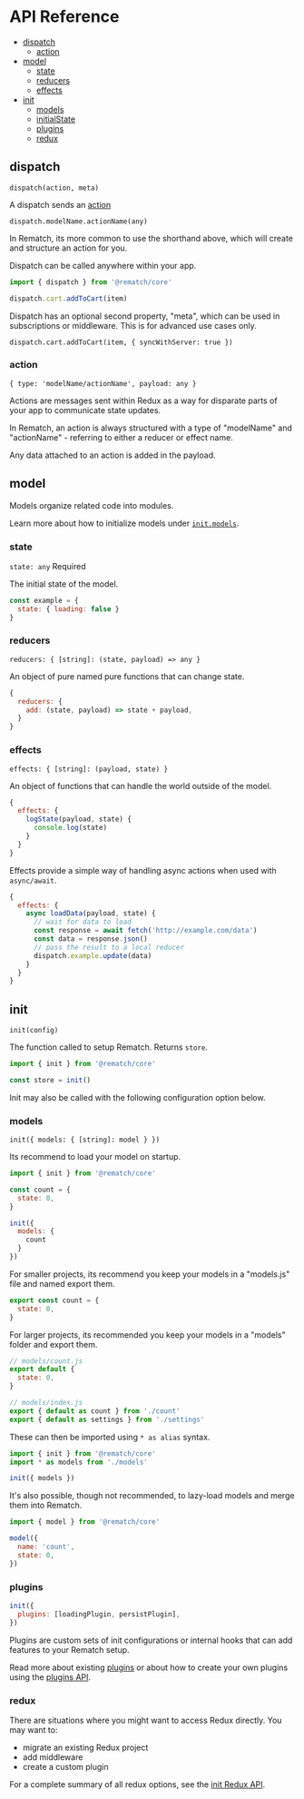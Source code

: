 # API Reference

- [dispatch](#dispatch)
  - [action](#action)
- [model](#model)
  - [state](#state)
  - [reducers](#reducers)
  - [effects](#effects)
- [init](#init)
  - [models](#models)
  - [initialState](#initialState)
  - [plugins](#plugins)
  - [redux](#redux)


## dispatch

`dispatch(action, meta)`

A dispatch sends an [action](#action)

`dispatch.modelName.actionName(any)`

In Rematch, its more common to use the shorthand above, which will create and structure an action for you.

Dispatch can be called anywhere within your app.

```js
import { dispatch } from '@rematch/core'

dispatch.cart.addToCart(item)
```

Dispatch has an optional second property, "meta", which can be used in subscriptions or middleware. This is for advanced use cases only.

`dispatch.cart.addToCart(item, { syncWithServer: true })`

### action

`{ type: 'modelName/actionName', payload: any }`

Actions are messages sent within Redux as a way for disparate parts of your app to communicate state updates.

In Rematch, an action is always structured with a type of "modelName" and "actionName" - referring to either a reducer or effect name.

Any data attached to an action is added in the payload.


## model

Models organize related code into modules.

Learn more about how to initialize models under [`init.models`](#models).

### state

`state: any` Required

The initial state of the model.

```js
const example = {
  state: { loading: false }
}
```

### reducers

`reducers: { [string]: (state, payload) => any }`

An object of pure named pure functions that can change state.

```js
{
  reducers: {
    add: (state, payload) => state + payload,
  }
}
```

### effects

`effects: { [string]: (payload, state) }`

An object of functions that can handle the world outside of the model. 

```js
{
  effects: {
    logState(payload, state) {
      console.log(state)
    }
  }
}
```

Effects provide a simple way of handling async actions when used with `async/await`.

```js
{
  effects: {
    async loadData(payload, state) {
      // wait for data to load
      const response = await fetch('http://example.com/data')
      const data = response.json()
      // pass the result to a local reducer
      dispatch.example.update(data)
    }
  }
}
```

## init

`init(config)`

The function called to setup Rematch. Returns `store`.

```js
import { init } from '@rematch/core'

const store = init()
```

Init may also be called with the following configuration option below.

### models

`init({ models: { [string]: model } })`

Its recommend to load your model on startup.

```js
import { init } from '@rematch/core'

const count = {
  state: 0,
}

init({
  models: {
    count
  }
})
```

For smaller projects, its recommend you keep your models in a "models.js" file and named export them.

```js
export const count = {
  state: 0,
}
```

For larger projects, its recommended you keep your models in a "models" folder and export them.

```js
// models/count.js
export default {
  state: 0,
}
```

```js
// models/index.js
export { default as count } from './count'
export { default as settings } from './settings'
```

These can then be imported using `* as alias` syntax.

```js
import { init } from '@rematch/core'
import * as models from './models'

init({ models })
```

It's also possible, though not recommended, to lazy-load models and merge them into Rematch.

```js
import { model } from '@rematch/core'

model({
  name: 'count',
  state: 0,
})
```

### plugins

```js
init({
  plugins: [loadingPlugin, persistPlugin],
})
```

Plugins are custom sets of init configurations or internal hooks that can add features to your Rematch setup.

Read more about existing [plugins](./plugins) or about how to create your own plugins using the [plugins API](./pluginsAPI).

### redux

There are situations where you might want to access Redux directly. You may want to:

- migrate an existing Redux project
- add middleware
- create a custom plugin

For a complete summary of all redux options, see the [init Redux API](./reduxApi.md).

